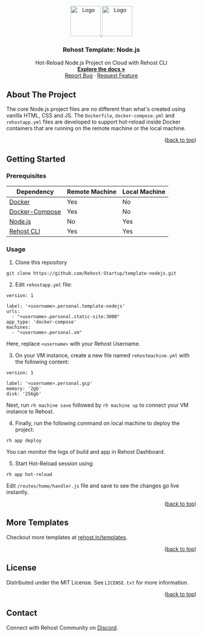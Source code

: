 <div id="top"></div>
<!-- PROJECT LOGO -->
<br />
<div align="center">
  <a href="https://rehost.in/templates">
    <img src="https://rehost.in/assets/images/logo.svg" alt="Logo" width="80" height="80">
    <img src="https://rehost.in/assets/images/nodejs-logo.svg" alt="Logo" width="80" height="80">
  </a>

<h3 align="center">Rehost Template: Node.js</h3>
  <p align="center">
    Hot-Reload Node.js Project on Cloud with Rehost CLI
    <br />
    <a href="https://docs.rehost.in/#/getting-started/quickstart"><strong>Explore the docs »</strong></a>
    <br />
    <a href="https://github.com/Rehost-Startup/template-nodejs/issues">Report Bug</a>
    ·
    <a href="https://github.com/Rehost-Startup/template-nodejs/issues">Request Feature</a>
  </p>
</div>

<!-- ABOUT THE PROJECT -->
## About The Project

The core Node.js project files are no different than what's created using vanilla HTML, CSS and JS. The `Dockerfile`, `docker-compose.yml` and `rehostapp.yml` files are developed to support hot-reload inside Docker containers that are running on the remote machine or the local machine.

<p align="right">(<a href="#top">back to top</a>)</p>

<!-- GETTING STARTED -->
## Getting Started

### Prerequisites

Dependency | Remote Machine | Local Machine |
--- | --- | --- |
[Docker](https://docs.docker.com/get-docker/) | Yes | No |
[Docker-Compose](https://docs.docker.com/compose/install/) | Yes | No |
[Node.js](https://nodejs.org/en/) | No | Yes |
[Rehost CLI](https://docs.rehost.in/#/getting-started/installation) | Yes | Yes |

### Usage

1. Clone this repository
```
git clone https://github.com/Rehost-Startup/template-nodejs.git
```
2. Edit `rehostapp.yml` file:
```
version: 1

label: '<username>.personal.template-nodejs'
urls:
  - "<username>.personal.static-site:3000"
app_type: 'docker-compose'
machines:
  - "<username>.personal.vm"
```
Here, replace `<username>` with your Rehost Username.

3. On your VM instance, create a new file named `rehostmachine.yml` with the following content: 
```
version: 1

label: '<username>.personal.gcp'
memory: '2gb'
disk: '256gb'
``` 
Next, run `rh machine save` followed by `rh machine up` to connect your VM instance to Rehost.

4. Finally, run the following command on local machine to deploy the project:
```
rh app deploy
```
You can monitor the logs of build and app in Rehost Dashboard.

5. Start Hot-Reload session using:
```
rh app hot-reload
```
Edit `/routes/home/handler.js` file and save to see the changes go live instantly.
<p align="right">(<a href="#top">back to top</a>)</p>

<!-- USAGE EXAMPLES -->
## More Templates

Checkout more templates at [rehost.in/templates](https://rehost.in/templates).

<p align="right">(<a href="#top">back to top</a>)</p>

<!-- LICENSE -->
## License

Distributed under the MIT License. See `LICENSE.txt` for more information.

<p align="right">(<a href="#top">back to top</a>)</p>

<!-- CONTACT -->
## Contact

Connect with Rehost Community on [Discord](https://discord.gg/RnkBxDJJhQ).

